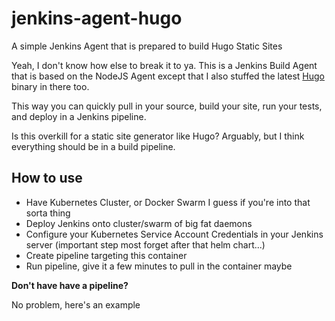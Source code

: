 # jenkins-agent-hugo

A simple Jenkins Agent that is prepared to build Hugo Static Sites

Yeah, I don't know how else to break it to ya.  This is a Jenkins Build Agent that is based on the NodeJS Agent except that I also stuffed the latest [Hugo](https://gohugo.io/) binary in there too.

This way you can quickly pull in your source, build your site, run your tests, and deploy in a Jenkins pipeline.

Is this overkill for a static site generator like Hugo?  Arguably, but I think everything should be in a build pipeline.

## How to use

- Have Kubernetes Cluster, or Docker Swarm I guess if you're into that sorta thing
- Deploy Jenkins onto cluster/swarm of big fat daemons
- Configure your Kubernetes Service Account Credentials in your Jenkins server (important step most forget after that helm chart...)
- Create pipeline targeting this container
- Run pipeline, give it a few minutes to pull in the container maybe

**Don't have have a pipeline?**

No problem, here's an example

```

```
